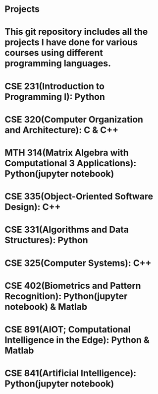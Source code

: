 # Projects
# This git repository includes all the projects I have done for various courses using different programming languages.
# CSE 231(Introduction to Programming I): Python
# CSE 320(Computer Organization and Architecture): C & C++
# MTH 314(Matrix Algebra with Computational 3 Applications): Python(jupyter notebook)
# CSE 335(Object-Oriented Software Design): C++
# CSE 331(Algorithms and Data Structures): Python
# CSE 325(Computer Systems): C++
# CSE 402(Biometrics and Pattern Recognition): Python(jupyter notebook) & Matlab
# CSE 891(AIOT; Computational Intelligence in the Edge): Python & Matlab
# CSE 841(Artificial Intelligence): Python(jupyter notebook)
